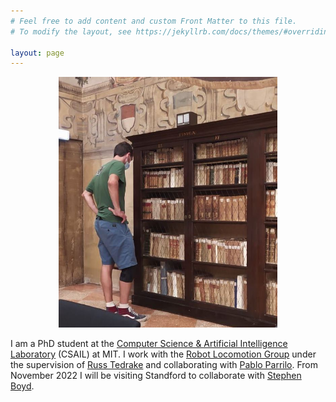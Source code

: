```yaml
---
# Feel free to add content and custom Front Matter to this file.
# To modify the layout, see https://jekyllrb.com/docs/themes/#overriding-theme-defaults

layout: page
---
```


<p align="center">
<img src="me.jpg" alt="drawing" width="350px"/>
</p>

I am a PhD student at the [Computer Science & Artificial Intelligence Laboratory](https://www.csail.mit.edu) (CSAIL) at MIT.
I work with the [Robot Locomotion Group](http://groups.csail.mit.edu/locomotion/) under the supervision of [Russ Tedrake](http://groups.csail.mit.edu/locomotion/russt.html) and collaborating with [Pablo Parrilo](https://www.mit.edu/~parrilo/).
From November 2022 I will be visiting Standford to collaborate with [Stephen Boyd](https://web.stanford.edu/~boyd/).
